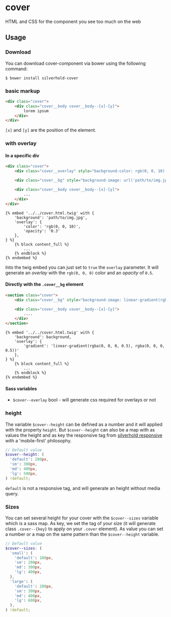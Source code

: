 # cover
HTML and CSS for the component you see too much on the web

## Usage

### Download
You can download cover-component via bower using the following command:
```
$ bower install silverhold-cover
```

### basic markup
```html
<div class="cover">
    <div class="cover__body cover__body--[x]-[y]">
        lorem ipsum
    </div>
</div>
```
`[x]` and `[y]` are the position of the element.

### with overlay

#### In a specific div
```html
<div class="cover">
    <div class="cover__overlay" style="background-color: rgb(0, 0, 10); opacity: 0.3;"></div>

    <div class="cover__bg" style="background-image: url('path/to/img.jpg');"></div>

    <div class="cover__body cover__body--[x]-[y]">
        ...
    </div>
</div>
```

```twig
{% embed '../../cover.html.twig' with {
    'background': 'path/to/img.jpg',
    'overlay': {
        'color': 'rgb(0, 0, 10)',
        'opacity': '0.3'
    },
} %}
    {% block content_full %}
        ...
    {% endblock %}
{% endembed %}
```
Into the twig embed you can just set to `true` the `overlay` parameter. It will generate an *overlay* with the `rgb(0, 0, 0)` color and an *opacity* of `0.5`.

#### Directly with the `.cover__bg` element

```html
<section class="cover">
    <div class="cover__bg" style="background-image: linear-gradient(rgba(0, 0, 0, 0.5), rgba(0, 0, 0, 0.5)), url('path/to/img.jpg');"></div>

    <div class="cover__body cover__body--[x]-[y]">
        ....
    </div>
</section>
```

```twig
{% embed '../../cover.html.twig' with {
    'background': background,
    'overlay': {
        'gradient': 'linear-gradient(rgba(0, 0, 0, 0.5), rgba(0, 0, 0, 0.5))'
    },
} %}
    {% block content_full %}
        ...
    {% endblock %}
{% endembed %}
```


#### Sass variables
* `$cover--overlay` bool - will generate css required for overlays or not


### height
The variable `$cover--height` can be defined as a number and it will applied with the property `height`.
But `$cover--height` can also be a map with as values the height and as key the responsive tag from [silverhold responsive](https://github.com/silverhold/responsive) with a 'mobile-first' philosophy.

```scss
// Default value
$cover--height: (
  'default': 200px,
  'sm': 300px,
  'md': 400px,
  'lg': 500px,
) !default;
```

`default` is not a responsive tag, and will generate an height without media query.

### Sizes
You can set several height for your cover with the `$cover--sizes` variable which is a sass map.
As key, we set the tag of your size (it will generate class `.cover--{key}` to apply on your `.cover` element).
As value you can set a number or a map on the same pattern than the `$cover--height` variable.

```scss
// Default value
$cover--sizes: (
  'small': (
    'default': 100px,
    'sm': 200px,
    'md': 300px,
    'lg': 400px,
  ),
  'large': (
    'default': 200px,
    'sm': 300px,
    'md': 400px,
    'lg': 600px,
  ),
) !default;
```
